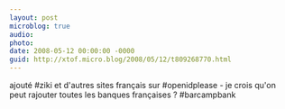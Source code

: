 ```yaml
---
layout: post
microblog: true
audio: 
photo: 
date: 2008-05-12 00:00:00 -0000
guid: http://xtof.micro.blog/2008/05/12/t809268770.html
---
```

ajouté #ziki et d'autres sites français sur #openidplease - je crois qu'on peut rajouter toutes les banques françaises ? #barcampbank
